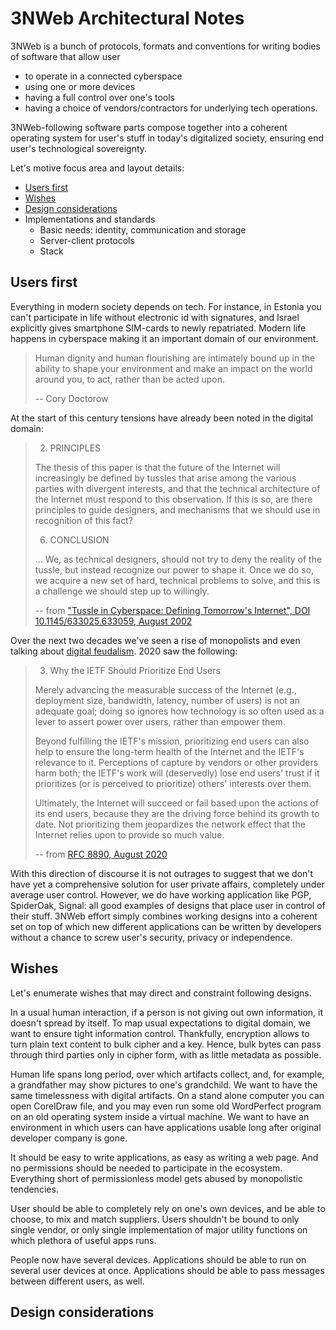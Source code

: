 # 3NWeb Architectural Notes

3NWeb is a bunch of protocols, formats and conventions for writing bodies of software that allow user
 - to operate in a connected cyberspace
 - using one or more devices
 - having a full control over one's tools
 - having a choice of vendors/contractors for underlying tech operations.

3NWeb-following software parts compose together into a coherent operating system for user's stuff in today's digitalized society, ensuring end user's technological sovereignty.

Let's motive focus area and layout details:
 - [Users first](#section-raison)
 - [Wishes](#section-wishes)
 - [Design considerations](#section-considerations)
 - Implementations and standards
   - Basic needs: identity, communication and storage
   - Server-client protocols
   - Stack


## <a name="section-raison"></a> Users first

Everything in modern society depends on tech. For instance, in Estonia you can't participate in life without electronic id with signatures, and Israel explicitly gives smartphone SIM-cards to newly repatriated. Modern life happens in cyberspace making it an important domain of our environment.
 
> Human dignity and human flourishing are intimately bound up in the ability to shape your environment and make an impact on the world around you, to act, rather than be acted upon.
>
> -- Cory Doctorow

At the start of this century tensions have already been noted in the digital domain:
> 2. PRINCIPLES
>
> The thesis of this paper is that the future of the Internet will increasingly be defined
by tussles that arise among the various parties with divergent interests, and that
the technical architecture of the Internet must respond to this observation. If this is
so, are there principles to guide designers, and mechanisms that we should use in
recognition of this fact?
>
> 6. CONCLUSION
>
> ... We, as technical designers, should not try to deny the reality of the tussle, but instead recognize our power to shape it. Once we do so, we acquire a new set of hard, technical problems to solve, and this is a challenge we should step up to willingly.
>
> -- from ["Tussle in Cyberspace: Defining Tomorrow's Internet", DOI 10.1145/633025.633059, August 2002](https://groups.csail.mit.edu/ana/Publications/PubPDFs/Tussle2002.pdf)

Over the next two decades we've seen a rise of monopolists and even talking about [digital feudalism](https://www.schneier.com/blog/archives/2012/12/feudal_sec.html). 2020 saw the following:
> 3. Why the IETF Should Prioritize End Users
>
> Merely advancing the measurable success of the Internet (e.g., deployment size, bandwidth, latency, number of users) is not an adequate goal; doing so ignores how technology is so often used as a lever to assert power over users, rather than empower them.
>
> Beyond fulfilling the IETF's mission, prioritizing end users can also help to ensure the long-term health of the Internet and the IETF's relevance to it.  Perceptions of capture by vendors or other providers harm both; the IETF's work will (deservedly) lose end users' trust if it prioritizes (or is perceived to prioritize) others' interests over them.
>
> Ultimately, the Internet will succeed or fail based upon the actions of its end users, because they are the driving force behind its growth to date.  Not prioritizing them jeopardizes the network effect that the Internet relies upon to provide so much value.
>
> -- from [RFC 8890, August 2020](https://www.rfc-editor.org/rfc/rfc8890.txt)

With this direction of discourse it is not outrages to suggest that we don't have yet a comprehensive solution for user private affairs, completely under average user control. However, we do have working application like PGP, SpiderOak, Signal: all good examples of designs that place user in control of their stuff. 3NWeb effort simply combines working designs into a coherent set on top of which new different applications can be written by developers without a chance to screw user's security, privacy or independence.


## <a name="section-wishes"></a> Wishes

Let's enumerate wishes that may direct and constraint following designs.

In a usual human interaction, if a person is not giving out own information, it doesn't spread by itself. To map usual expectations to digital domain, we want to ensure tight information control. Thankfully, encryption allows to turn plain text content to bulk cipher and a key. Hence, bulk bytes can pass through third parties only in cipher form, with as little metadata as possible.

Human life spans long period, over which artifacts collect, and, for example, a grandfather may show pictures to one's grandchild. We want to have the same timelessness with digital artifacts. On a stand alone computer you can open CorelDraw file, and you may even run some old WordPerfect program on an old operating system inside a virtual machine. We want to have an environment in which users can have applications usable long after original developer company is gone.

It should be easy to write applications, as easy as writing a web page. And no permissions should be needed to participate in the ecosystem. Everything short of permissionless model gets abused by monopolistic tendencies.

User should be able to completely rely on one's own devices, and be able to choose, to mix and match suppliers. Users shouldn't be bound to only single vendor, or only single implementation of major utility functions on which plethora of useful apps runs.

People now have several devices. Applications should be able to run on several user devices at once. Applications should be able to pass messages between different users, as well.


## <a name="section-considerations"></a> Design considerations



